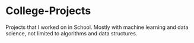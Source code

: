 # College-Projects
Projects that I worked on in School. Mostly with machine learning and data science, not limited to algorithms and data structures.
